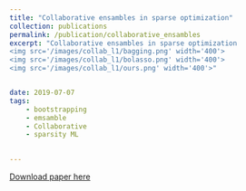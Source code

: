 ```yaml
---
title: "Collaborative ensambles in sparse optimization"
collection: publications
permalink: /publication/collaborative_ensambles
excerpt: "Collaborative ensambles in sparse optimization
<img src='/images/collab_l1/bagging.png' width='400'>
<img src='/images/collab_l1/bolasso.png' width='400'>
<img src='/images/collab_l1/ours.png' width='400'>"


date: 2019-07-07
tags:
    - bootstrapping
    - emsamble
    - Collaborative 
    - sparsity ML
    

---
```


[Download paper here](https://arxiv.org/pdf/1812.08808.pdf)


